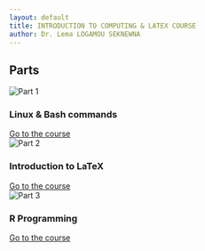 ```yaml
---
layout: default
title: INTRODUCTION TO COMPUTING & LATEX COURSE
author: Dr. Lema LOGAMOU SEKNEWNA
---
```


## Parts

<div class="cards">
<div class="card">
  <img src="{{ '/images/part1.png' | relative_url }}" alt="Part 1">
  <div class="card-body">
    <h3>Linux & Bash commands</h3>
    <a href="{{ '/Bash/' | relative_url }}">Go to the course</a>
  </div>
</div>

<div class="card">
  <img src="{{ '/images/part2.jpg' | relative_url }}" alt="Part 2">
  <div class="card-body">
    <h3>Introduction to LaTeX</h3>
    <a href="{{ '/LaTeX/' | relative_url }} ">Go to the course</a>
  </div>
</div>


<div class="card">
  <img src="{{ '/images/part3.jpg' | relative_url }}" alt="Part 3">
  <div class="card-body">
    <h3>R Programming</h3>
    <a href="{{ '/R/' | relative_url }}">Go to the course</a>
  </div>
</div>
</div>